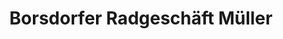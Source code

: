 ---
title: "Borsdorfer Radgeschäft Müller"
url: /borsdorf/borsdorfer-radgeschaeft-mueller/
shop: Fahrrad
---